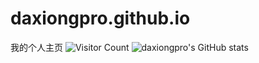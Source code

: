 # daxiongpro.github.io
我的个人主页
![Visitor Count](https://profile-counter.glitch.me/Christmas/count.svg)
![daxiongpro's GitHub stats](https://github-readme-stats.vercel.app/api?username=daxiongpro&show_icons=true&theme=radical)
